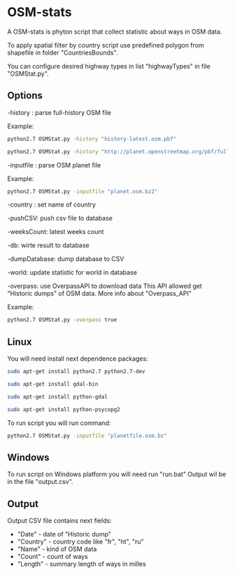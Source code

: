 # OSM-stats
A OSM-stats is phyton script that collect statistic about ways in OSM data.

To apply spatial filter by country script use predefined polygon from shapefile in folder "CountriesBounds".

You can configure desired highway types in list "highwayTypes" in file "OSMStat.py".

## Options

-history : parse full-history OSM file

Example:  

```sh
python2.7 OSMStat.py -history "history-latest.osm.pbf" 
```

```sh
python2.7 OSMStat.py -history "http://planet.openstreetmap.org/pbf/full-history/history-latest.osm.pbf"
```

-inputfile : parse OSM planet file

Example:  

```sh
python2.7 OSMStat.py -inputfile "planet.osm.bz2" 
```

-country : set name of country

-pushCSV: push csv file to database

-weeksCount: latest weeks count

-db: wirte result to database

-dumpDatabase: dump database to CSV

-world: update statistic for world in database

-overpass: use OverpassAPI to download data  This API allowed get "Historic dumps" of OSM data. More info about  "Overpass_API"

Example:  

```sh
python2.7 OSMStat.py -overpass true
```

## Linux 

You will need install next dependence packages:

```sh
sudo apt-get install python2.7 python2.7-dev
```
```sh
sudo apt-get install gdal-bin
```
```sh
sudo apt-get install python-gdal
```
```sh
sudo apt-get install python-psycopg2
```

To run script you will run command:
```sh
python2.7 OSMStat.py -inputfile "planetfile.osm.bz"
```


## Windows 

To run script on Windows platform you will need run "run.bat" Output wil be in the file "output.csv".

## Output

Output CSV file contains next fields:

- "Date" - date of "Historic dump"
- "Country" - country code like "fr", "ht", "ru"
- "Name" - kind of OSM data 
- "Count" - count of ways
- "Length" - summary length of ways in milles
